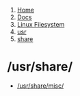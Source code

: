 <!-- -
Title: /usr/share/
First Published: 2014-07-12
Last Updated: 2014-08-10
- -->

<ol class="breadcrumb" itemprop="breadcrumb">
    <li><a href="/">Home</a></li>
    <li><a href="/docs/">Docs</a></li>
    <li><a href="/docs/lfs/">Linux Filesystem</a></li>
    <li><a href="/docs/lfs/usr/">usr</a></li>
    <li><a href="/docs/lfs/usr/share/">share</a></li>
</ol>

/usr/share/
===========

*   [/usr/share/misc/](/docs/lfs/usr/share/misc/)
